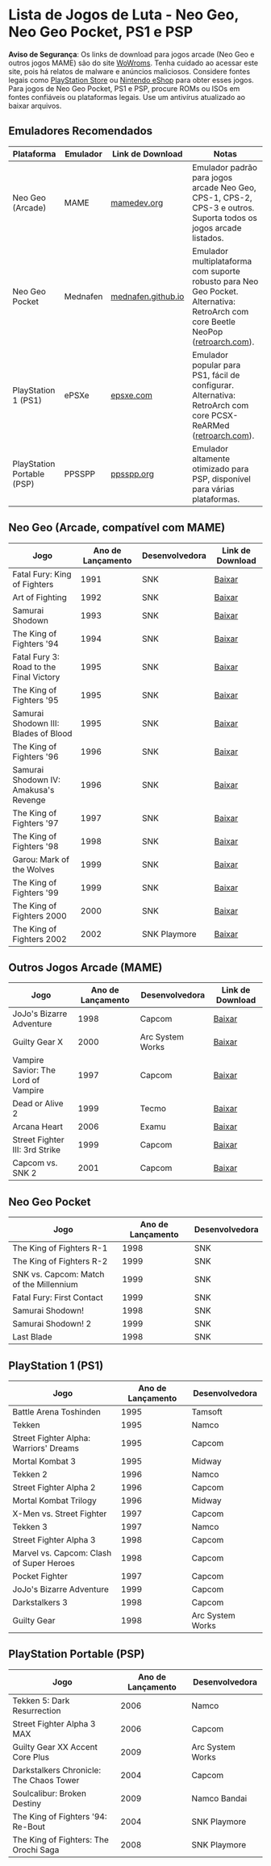 # Lista de Jogos de Luta - Neo Geo, Neo Geo Pocket, PS1 e PSP

**Aviso de Segurança**: Os links de download para jogos arcade (Neo Geo e outros jogos MAME) são do site [WoWroms](https://wowroms.com/en/roms/list/mame). Tenha cuidado ao acessar este site, pois há relatos de malware e anúncios maliciosos. Considere fontes legais como [PlayStation Store](https://store.playstation.com) ou [Nintendo eShop](https://www.nintendo.com/us/store/) para obter esses jogos. Para jogos de Neo Geo Pocket, PS1 e PSP, procure ROMs ou ISOs em fontes confiáveis ou plataformas legais. Use um antivírus atualizado ao baixar arquivos.

## Emuladores Recomendados

| Plataforma | Emulador | Link de Download | Notas |
|------------|----------|------------------|-------|
| Neo Geo (Arcade) | MAME | [mamedev.org](https://www.mamedev.org/) | Emulador padrão para jogos arcade Neo Geo, CPS-1, CPS-2, CPS-3 e outros. Suporta todos os jogos arcade listados. |
| Neo Geo Pocket | Mednafen | [mednafen.github.io](https://mednafen.github.io/) | Emulador multiplataforma com suporte robusto para Neo Geo Pocket. Alternativa: RetroArch com core Beetle NeoPop ([retroarch.com](https://www.retroarch.com/)). |
| PlayStation 1 (PS1) | ePSXe | [epsxe.com](https://www.epsxe.com/) | Emulador popular para PS1, fácil de configurar. Alternativa: RetroArch com core PCSX-ReARMed ([retroarch.com](https://www.retroarch.com/)). |
| PlayStation Portable (PSP) | PPSSPP | [ppsspp.org](https://www.ppsspp.org/) | Emulador altamente otimizado para PSP, disponível para várias plataformas. |

## Neo Geo (Arcade, compatível com MAME)

| Jogo | Ano de Lançamento | Desenvolvedora | Link de Download |
|------|-------------------|----------------|------------------|
| Fatal Fury: King of Fighters | 1991 | SNK | [Baixar](https://wowroms.com/en/roms/mame/fatal-fury-king-of-fighters/82784.html) |
| Art of Fighting | 1992 | SNK | [Baixar](https://wowroms.com/en/roms/mame/art-of-fighting/77416.html) |
| Samurai Shodown | 1993 | SNK | [Baixar](https://wowroms.com/en/roms/mame/samurai-shodown-samurai-spirits/100350.html) |
| The King of Fighters '94 | 1994 | SNK | [Baixar](https://wowroms.com/en/roms/mame/the-king-of-fighters-94/87355.html) |
| Fatal Fury 3: Road to the Final Victory | 1995 | SNK | [Baixar](https://wowroms.com/en/roms/mame/fatal-fury-3-road-to-the-final-victory-garou-densetsu-3-haruka-naru-tatakai/82786.html) |
| The King of Fighters '95 | 1995 | SNK | [Baixar](https://wowroms.com/en/roms/mame/the-king-of-fighters-95/87356.html) |
| Samurai Shodown III: Blades of Blood | 1995 | SNK | [Baixar](https://wowroms.com/en/roms/mame/samurai-shodown-iii-samurai-spirits-zankurou-m/100354.html) |
| The King of Fighters '96 | 1996 | SNK | [Baixar](https://wowroms.com/en/roms/mame/the-king-of-fighters-96/87359.html) |
| Samurai Shodown IV: Amakusa's Revenge | 1996 | SNK | [Baixar](https://wowroms.com/en/roms/mame/samurai-shodown-iv-amakusas-revenge-samurai-s/100356.html) |
| The King of Fighters '97 | 1997 | SNK | [Baixar](https://wowroms.com/en/roms/mame/the-king-of-fighters-97/87361.html) |
| The King of Fighters '98 | 1998 | SNK | [Baixar](https://wowroms.com/en/roms/mame/the-king-of-fighters-98-the-slugfest/87366.html) |
| Garou: Mark of the Wolves | 1999 | SNK | [Baixar](https://wowroms.com/en/roms/mame/garou-mark-of-the-wolves/83721.html) |
| The King of Fighters '99 | 1999 | SNK | [Baixar](https://wowroms.com/en/roms/mame/the-king-of-fighters-99/87367.html) |
| The King of Fighters 2000 | 2000 | SNK | [Baixar](https://wowroms.com/en/roms/mame/the-king-of-fighters-2000/87368.html) |
| The King of Fighters 2002 | 2002 | SNK Playmore | [Baixar](https://wowroms.com/en/roms/mame/the-king-of-fighters-2002/87350.html) |

## Outros Jogos Arcade (MAME)

| Jogo | Ano de Lançamento | Desenvolvedora | Link de Download |
|------|-------------------|----------------|------------------|
| JoJo's Bizarre Adventure | 1998 | Capcom | [Baixar](https://wowroms.com/en/roms/mame/jojos-bizarre-adventure-europe-clone/86948.html) |
| Guilty Gear X | 2000 | Arc System Works | [Baixar](https://wowroms.com/en/roms/mame/guilty-gear-x/83842.html) |
| Vampire Savior: The Lord of Vampire | 1997 | Capcom | [Baixar](https://wowroms.com/en/roms/mame/vampire-savior-the-lord-of-vampire-europe/110040.html) |
| Dead or Alive 2 | 1999 | Tecmo | [Baixar](https://wowroms.com/en/roms/mame/dead-or-alive-2-clone/80777.html) |
| Arcana Heart | 2006 | Examu | [Baixar](https://wowroms.com/en/roms/mame/arcana-heart/76833.html) |
| Street Fighter III: 3rd Strike | 1999 | Capcom | [Baixar](https://wowroms.com/en/roms/mame/street-fighter-iii-3rd-strike-fight-for-the-futur-europe/106254.html) |
| Capcom vs. SNK 2 | 2001 | Capcom | [Baixar](https://wowroms.com/en/roms/mame/capcom-vs-snk-2-millionaire-fighting-2001-japan/79602.html) |

## Neo Geo Pocket

| Jogo | Ano de Lançamento | Desenvolvedora |
|------|-------------------|----------------|
| The King of Fighters R-1 | 1998 | SNK |
| The King of Fighters R-2 | 1999 | SNK |
| SNK vs. Capcom: Match of the Millennium | 1999 | SNK |
| Fatal Fury: First Contact | 1999 | SNK |
| Samurai Shodown! | 1998 | SNK |
| Samurai Shodown! 2 | 1999 | SNK |
| Last Blade | 1998 | SNK |

## PlayStation 1 (PS1)

| Jogo | Ano de Lançamento | Desenvolvedora |
|------|-------------------|----------------|
| Battle Arena Toshinden | 1995 | Tamsoft |
| Tekken | 1995 | Namco |
| Street Fighter Alpha: Warriors' Dreams | 1995 | Capcom |
| Mortal Kombat 3 | 1995 | Midway |
| Tekken 2 | 1996 | Namco |
| Street Fighter Alpha 2 | 1996 | Capcom |
| Mortal Kombat Trilogy | 1996 | Midway |
| X-Men vs. Street Fighter | 1997 | Capcom |
| Tekken 3 | 1997 | Namco |
| Street Fighter Alpha 3 | 1998 | Capcom |
| Marvel vs. Capcom: Clash of Super Heroes | 1998 | Capcom |
| Pocket Fighter | 1997 | Capcom |
| JoJo's Bizarre Adventure | 1999 | Capcom |
| Darkstalkers 3 | 1998 | Capcom |
| Guilty Gear | 1998 | Arc System Works |

## PlayStation Portable (PSP)

| Jogo | Ano de Lançamento | Desenvolvedora |
|------|-------------------|----------------|
| Tekken 5: Dark Resurrection | 2006 | Namco |
| Street Fighter Alpha 3 MAX | 2006 | Capcom |
| Guilty Gear XX Accent Core Plus | 2009 | Arc System Works |
| Darkstalkers Chronicle: The Chaos Tower | 2004 | Capcom |
| Soulcalibur: Broken Destiny | 2009 | Namco Bandai |
| The King of Fighters '94: Re-Bout | 2004 | SNK Playmore |
| The King of Fighters: The Orochi Saga | 2008 | SNK Playmore |